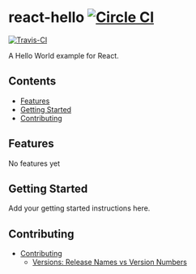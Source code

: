 # react-hello [![Circle CI](https://circleci.com/gh/ericelliott/react-hello/tree/master.svg?style=svg)](https://circleci.com/gh/ericelliott/react-hello/tree/master)
[![Travis-CI](https://travis-ci.org/ericelliott/react-hello.svg)](https://travis-ci.org/ericelliott/react-hello)

A Hello World example for React.

<!-- START doctoc generated TOC please keep comment here to allow auto update -->
<!-- DON'T EDIT THIS SECTION, INSTEAD RE-RUN doctoc TO UPDATE -->
## Contents

- [Features](#features)
- [Getting Started](#getting-started)
- [Contributing](#contributing)

<!-- END doctoc generated TOC please keep comment here to allow auto update -->

## Features

No features yet

## Getting Started

Add your getting started instructions here.

## Contributing

- [Contributing](docs/contributing/index.md)
  - [Versions: Release Names vs Version Numbers](docs/contributing/versions/index.md)
